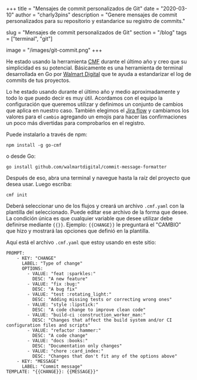 +++
title = "Mensajes de commit personalizados de Git"
date = "2020-03-10"
author = "charly3pins"
description = "Genere mensajes de commit personalizados para su repositorio y estandarice su registro de commits."

slug = "Mensajes de commit personalizados de Git"
section = "/blog"
tags = ["terminal", "git"]

image = "/images/git-commit.png"
+++

He estado usando la herramienta [CMF](https://github.com/walmartdigital/commit-message-formatter) durante el último año y creo que su simplicidad es su potencial. Básicamente es una herramienta de terminal desarrollada en Go por [Walmart Digital](https://github.com/walmartdigital) que te ayuda a estandarizar el log de commits de tus proyectos.

Lo he estado usando durante el último año y medio aproximadamente y todo lo que puedo decir es muy útil. Acordamos con el equipo la configuración que queremos utilizar y definimos un conjunto de cambios que aplica en nuestro caso. También elegimos el [Jira flow](https://github.com/walmartdigital/commit-message-formatter#jira-flow) y cambiamos los valores para el `cambio` agregando un emojis para hacer las confirmaciones un poco más divertidas para comprobarlos en el registro.

Puede instalarlo a través de npm:
```vim
npm install -g go-cmf
``` 
o desde Go:
```vim
go install github.com/walmartdigital/commit-message-formatter
```

Después de eso, abra una terminal y navegue hasta la raíz del proyecto que desea usar. Luego escriba:
```vim
cmf init 
```

Deberá seleccionar uno de los flujos y creará un archivo `.cmf.yaml` con la plantilla del seleccionado. Puede editar ese archivo de la forma que desee. La condición única es que cualquier variable que desee utilizar debe definirse mediante `{{}}`. Ejemplo: `{{CHANGE}}` le preguntará el "CAMBIO" que hizo y mostrará las opciones que definió en la plantilla.

Aquí está el archivo `.cmf.yaml` que estoy usando en este sitio:
```
PROMPT:
    - KEY: "CHANGE"
      LABEL: "Type of change"
      OPTIONS:
        - VALUE: "feat :sparkles:"
          DESC: "A new feature"
        - VALUE: "fix :bug:"
          DESC: "A bug fix"
        - VALUE: "test :rotating_light:"
          DESC: "Adding missing tests or correcting wrong ones"
        - VALUE: "style :lipstick:"
          DESC: "A code change to improve clean code"
        - VALUE: "build-ci :construction_worker_man:"
          DESC: "Changes that affect the build system and/or CI configuration files and scripts"
        - VALUE: "refactor :hammer:"
          DESC: "A code change"
        - VALUE: "docs :books:"
          DESC: "Documentation only changes"
        - VALUE: "chore :card_index:"
          DESC: "Changes that don't fit any of the options above"
    - KEY: "MESSAGE"
      LABEL: "Commit message"
TEMPLATE: "{{CHANGE}}: {{MESSAGE}}"
```